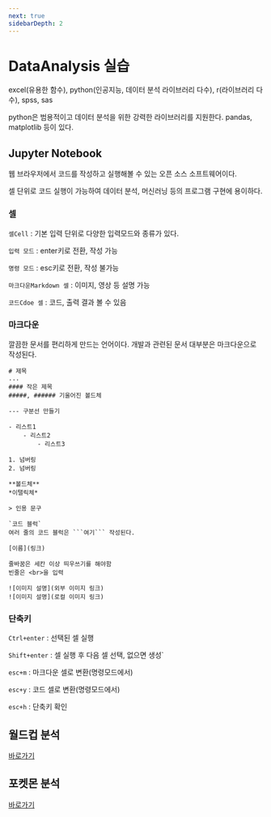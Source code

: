 ```yaml
---
next: true
sidebarDepth: 2
---
```



# DataAnalysis 실습

excel(유용한 함수), python(인공지능, 데이터 분석 라이브러리 다수), r(라이브러리 다수), spss, sas

python은 범용적이고 데이터 분석을 위한 강력한 라이브러리를 지원한다. pandas, matplotlib 등이 있다.

## Jupyter Notebook

웹 브라우저에서 코드를 작성하고 실행해볼 수 있는 오픈 소스 소프트웨어이다.

셀 단위로 코드 실행이 가능하여 데이터 분석, 머신러닝 등의 프로그램 구현에 용이하다.

### 셀

`셀Cell` : 기본 입력 단위로 다양한 입력모드와 종류가 있다.

`입력 모드` : enter키로 전환, 작성 가능

`명령 모드` : esc키로 전환, 작성 불가능

`마크다운Markdown 셀` : 이미지, 영상 등 설명 가능

`코드Cdoe 셀` : 코드, 출력 결과 볼 수 있음

### 마크다운

깔끔한 문서를 편리하게 만드는 언어이다. 개발과 관련된 문서 대부분은 마크다운으로 작성된다.

```
# 제목
...
#### 작은 제목
#####, ###### 기울어진 볼드체

--- 구분선 만들기

- 리스트1
    - 리스트2
        - 리스트3

1. 넘버링
2. 넘버링

**볼드체**
*이탤릭체*

> 인용 문구

`코드 블럭`
여러 줄의 코드 블럭은 ```여기``` 작성된다.

[이름](링크)

줄바꿈은 세칸 이상 띄우쓰기를 해야함
빈줄은 <br>을 입력

![이미지 설명](외부 이미지 링크)
![이미지 설명](로컬 이미지 링크)
```

### 단축키

`Ctrl+enter` : 선택된 셀 실행

`Shift+enter` : 셀 실행 후 다음 셀 선택, 없으면 생성`

`esc+m` : 마크다운 셀로 변환(명령모드에서)

`esc+y` : 코드 셀로 변환(명령모드에서)

`esc+h` : 단축키 확인

## 월드컵 분석

[바로가기](./jupyterNotebook/worldcup.ipynb)

## 포켓몬 분석

[바로가기]()
